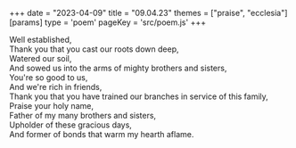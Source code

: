 +++
date = "2023-04-09"
title = "09.04.23"
themes = ["praise", "ecclesia"]
[params]
  type = 'poem'
  pageKey = 'src/poem.js'
+++

Well established,  
Thank you that you cast our roots down deep,  
Watered our soil,  
And sowed us into the arms of mighty brothers and sisters,  
You're so good to us,  
And we're rich in friends,  
Thank you that you have trained our branches in service of this family,  
Praise your holy name,  
Father of my many brothers and sisters,  
Upholder of these gracious days,  
And former of bonds that warm my hearth aflame.
